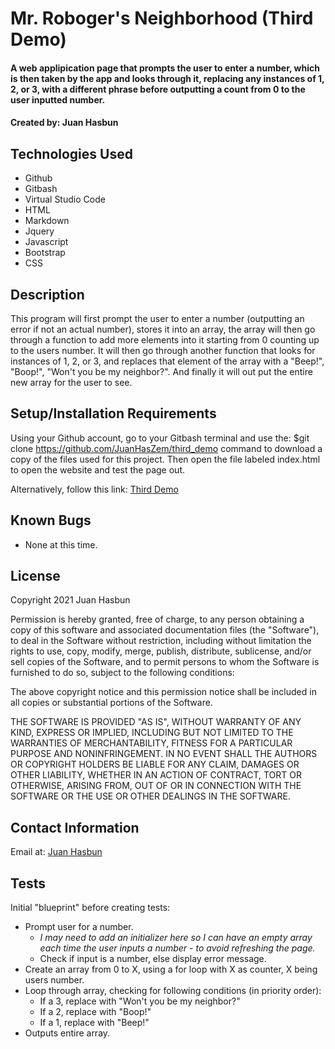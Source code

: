 # Mr. Roboger's Neighborhood (Third Demo)

#### A web applipication page that prompts the user to enter a number, which is then taken by the app and looks through it, replacing any instances of 1, 2, or 3, with a different phrase before outputting a count from 0 to the user inputted number.

#### Created by: Juan Hasbun

## Technologies Used

* Github
* Gitbash
* Virtual Studio Code
* HTML
* Markdown
* Jquery
* Javascript
* Bootstrap
* CSS

## Description

This program will first prompt the user to enter a number (outputting an error if not an actual number), stores it into an array, the array will then go through a function to add more elements into it starting from 0 counting up to the users number. It will then go through another function that looks for instances of 1, 2, or 3, and replaces that element of the array with a "Beep!", "Boop!", "Won't you be my neighbor?". And finally it will out put the entire new array for the user to see.

## Setup/Installation Requirements

Using your Github account, go to your Gitbash terminal and use the: $git clone https://github.com/JuanHasZem/third_demo command to download a copy of the files used for this project. Then open the file labeled index.html to open the website and test the page out.

Alternatively, follow this link: [Third Demo](https://github.com/JuanHasbunZem/third_demo)


## Known Bugs

* None at this time.

## License

Copyright 2021 Juan Hasbun

Permission is hereby granted, free of charge, to any person obtaining a copy of this software and associated documentation files (the "Software"), to deal in the Software without restriction, including without limitation the rights to use, copy, modify, merge, publish, distribute, sublicense, and/or sell copies of the Software, and to permit persons to whom the Software is furnished to do so, subject to the following conditions:

The above copyright notice and this permission notice shall be included in all copies or substantial portions of the Software.

THE SOFTWARE IS PROVIDED "AS IS", WITHOUT WARRANTY OF ANY KIND, EXPRESS OR IMPLIED, INCLUDING BUT NOT LIMITED TO THE WARRANTIES OF MERCHANTABILITY, FITNESS FOR A PARTICULAR PURPOSE AND NONINFRINGEMENT. IN NO EVENT SHALL THE AUTHORS OR COPYRIGHT HOLDERS BE LIABLE FOR ANY CLAIM, DAMAGES OR OTHER LIABILITY, WHETHER IN AN ACTION OF CONTRACT, TORT OR OTHERWISE, ARISING FROM, OUT OF OR IN CONNECTION WITH THE SOFTWARE OR THE USE OR OTHER DEALINGS IN THE SOFTWARE.

## Contact Information

Email at: [Juan Hasbun](<zemenareq@hotmail.com>)

## Tests

Initial "blueprint" before creating tests:

* Prompt user for a number.
  * _I may need to add an initializer here so I can have an empty array each time the user inputs a number - to avoid refreshing the page._
  * Check if input is a number, else display error message.
* Create an array from 0 to X, using a for loop with X as counter, X being users number.
* Loop through array, checking for following conditions (in priority order):
  * If a 3, replace with "Won't you be my neighbor?"
  * If a 2, replace with "Boop!"
  * If a 1, replace with "Beep!"
* Outputs entire array.